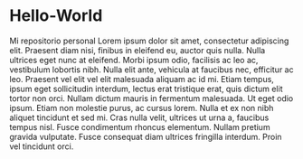 # Hello-World
Mi repositorio personal
Lorem ipsum dolor sit amet, consectetur adipiscing elit. Praesent diam nisi, finibus in eleifend eu, auctor quis nulla. Nulla ultrices eget nunc at eleifend. Morbi ipsum odio, facilisis ac leo ac, vestibulum lobortis nibh. Nulla elit ante, vehicula at faucibus nec, efficitur ac leo. Praesent vel elit vel elit malesuada aliquam ac id mi. Etiam tempus, ipsum eget sollicitudin interdum, lectus erat tristique erat, quis dictum elit tortor non orci. Nullam dictum mauris in fermentum malesuada. Ut eget odio ipsum. Etiam non molestie purus, ac cursus lorem. Nulla et ex non nibh aliquet tincidunt et sed mi. Cras nulla velit, ultrices ut urna a, faucibus tempus nisl. Fusce condimentum rhoncus elementum. Nullam pretium gravida vulputate. Fusce consequat diam ultrices fringilla interdum. Proin vel tincidunt orci.

